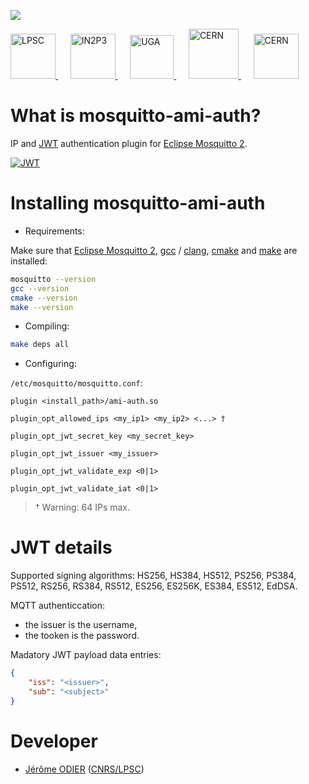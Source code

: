[![][License img]][License]

<a href="http://lpsc.in2p3.fr/" target="_blank">
	<img src="http://ami.in2p3.fr/docs/images/logo_lpsc.png" alt="LPSC" height="72" />
</a>
&nbsp;&nbsp;&nbsp;&nbsp;
<a href="http://www.in2p3.fr/" target="_blank">
	<img src="http://ami.in2p3.fr/docs/images/logo_in2p3.png" alt="IN2P3" height="72" />
</a>
&nbsp;&nbsp;&nbsp;&nbsp;
<a href="http://www.univ-grenoble-alpes.fr/" target="_blank">
	<img src="http://ami.in2p3.fr/docs/images/logo_uga.png" alt="UGA" height="70" />
</a>
&nbsp;&nbsp;&nbsp;&nbsp;
<a href="http://home.cern/" target="_blank">
	<img src="http://www.cern.ch/ami/images/logo_atlas.png" alt="CERN" height="80" />
</a>
&nbsp;&nbsp;&nbsp;&nbsp;
<a href="http://atlas.cern/" target="_blank">
	<img src="http://ami.in2p3.fr/docs/images/logo_cern.png" alt="CERN" height="72" />
</a>

What is mosquitto-ami-auth?
===========================

IP and [JWT](https://jwt.io/) authentication plugin for [Eclipse Mosquitto 2](https://mosquitto.org/).

[![JWT](http://jwt.io/img/badge-compatible.svg)](https://jwt.io/)

Installing mosquitto-ami-auth
=============================

* Requirements:

Make sure that [Eclipse Mosquitto 2](https://www.mosquitto.org/), [gcc](https://www.gnu.org/software/gcc/) / [clang](https://clang.llvm.org/), [cmake](https://cmake.org/) and [make](https://www.gnu.org/software/make/) are installed:
```bash
mosquitto --version
gcc --version
cmake --version
make --version
```

* Compiling:

```bash
make deps all
```

* Configuring:

`/etc/mosquitto/mosquitto.conf`:
```
plugin <install_path>/ami-auth.so

plugin_opt_allowed_ips <my_ip1> <my_ip2> <...> †

plugin_opt_jwt_secret_key <my_secret_key>

plugin_opt_jwt_issuer <my_issuer>

plugin_opt_jwt_validate_exp <0|1>

plugin_opt_jwt_validate_iat <0|1>
```

> † Warning: 64 IPs max.

JWT details
===========

Supported signing algorithms: HS256, HS384, HS512, PS256, PS384, PS512, RS256, RS384, RS512, ES256, ES256K, ES384, ES512, EdDSA.

MQTT authenticcation:
  - the issuer is the username,
  - the tooken is the password.

Madatory JWT payload data entries:
```json
{
	"iss": "<issuer>",
	"sub": "<subject>"
}
```

Developer
=========

* [Jérôme ODIER](https://www.odier.xyz/) ([CNRS/LPSC](http://lpsc.in2p3.fr/))

[License]:http://www.cecill.info/licences/Licence_CeCILL-C_V1-en.txt
[License img]:https://img.shields.io/badge/license-CeCILL--C-blue.svg
